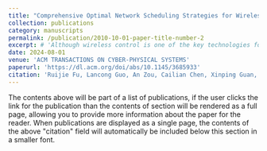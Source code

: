 ```yaml
---
title: "Comprehensive Optimal Network Scheduling Strategies for Wireless Control Systems"
collection: publications
category: manuscripts
permalink: /publication/2010-10-01-paper-title-number-2
excerpt: # 'Although wireless control is one of the key technologies for future industries, most wireless networks are only used for monitoring. When wireless networks are applied to transmit control commands, the uncertain link qualities and limited network resources may destroy the performance of multi-loop control systems. Hence, it is critical to allocate these resources to optimize the control performance as the network condition changes and plants evolve. This paper presents comprehensive optimal scheduling strategies for wireless control systems based on adaptive dynamic programming. Firstly, we propose an effective adaptive dynamic programming scheduling (ADPS) strategy to solve the optimal scheduling problem based on the single-step control performance at run-time while significantly reducing computational complexity. Moreover, to overcome the short-sightedness of single-step performance prediction, we extend ADPS to  ADPS-m  (multi-step prediction), which optimizes multi-step performance by incorporating a longer-horizon evolution of the plants. Furthermore, we propose ADPS-H  (Heterogeneous flow scheduling) to support heterogeneous flows with different data rates and sizes, and ADPS-H-m (multi-step prediction for Heterogeneous flow scheduling), which schedules heterogeneous flows in a longer prediction horizon. We prove that all these scheduling strategies can achieve optimality and stability under mild assumptions. Extensive experiments integrating TOSSIM and MATLAB/Simulink are performed to evaluate all of the proposed methods in case studies of four- and ten-loop control systems. The simulation results demonstrate that these strategies can effectively improve the control performance at lower computing costs under both cyber and physical disturbances. Under the noise level of -76 dBm, for the four-loop case, ADPS achieves the same control performance as the linear programming while saving 99.5% of the execution time.  ADPS-m further improves the control performance by up to 27.0% compared with ADPS at the prediction horizon of 3, and ADPS-H-m improves the performance by up to 32.3% and 8.4% compared with round-robin and ADPS-H, respectively. And the ten-loop case indicates the effectiveness and scalability of the proposed approaches.'
date: 2024-08-01
venue: 'ACM TRANSACTIONS ON CYBER-PHYSICAL SYSTEMS'
paperurl: 'https://dl.acm.org/doi/abs/10.1145/3685933'
citation: 'Ruijie Fu, Lancong Guo, An Zou, Cailian Chen, Xinping Guan, and Yehan Ma. 2024. Comprehensive Optimal Network Scheduling Strategies for Wireless Control Systems. ACM Trans. Cyber-Phys. Syst. Just Accepted (August 2024). https://doi.org/10.1145/3685933.'
---
```


The contents above will be part of a list of publications, if the user clicks the link for the publication than the contents of section will be rendered as a full page, allowing you to provide more information about the paper for the reader. When publications are displayed as a single page, the contents of the above "citation" field will automatically be included below this section in a smaller font.
